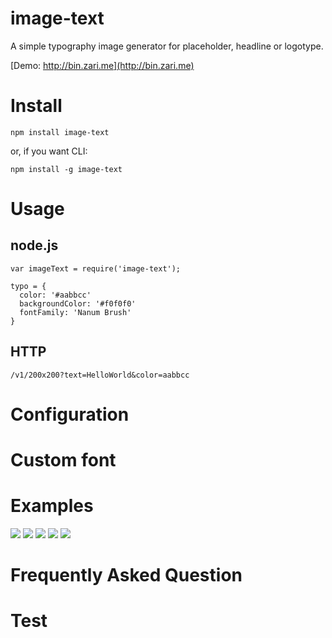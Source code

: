 # image-text

A simple typography image generator for placeholder, headline or logotype. 

[Demo: http://bin.zari.me](http://bin.zari.me)

# Install

`npm install image-text`

or, if you want CLI:

`npm install -g image-text`

# Usage

## node.js

```
var imageText = require('image-text');

typo = {
  color: '#aabbcc'
  backgroundColor: '#f0f0f0'
  fontFamily: 'Nanum Brush'
}

```

## HTTP

`/v1/200x200?text=HelloWorld&color=aabbcc`

# Configuration

# Custom font

# Examples

![](http://zari.me/bin/400x400?text=Jin&fontSize=120&fontColor=AC75DD)
![](http://zari.me/bin/400x400?text=Jiho&fontSize=120&fontColor=34BA9C)
![](http://zari.me/bin/400x400?text=%ED%95%99%EB%B2%94&fontSize=120&fontColor=6BADC2)
![](http://zari.me/bin/400x400?text=Gang&fontSize=120&fontColor=E34E47)
![](http://zari.me/bin/400x400?text=joje&fontSize=120&fontColor=666666)

# Frequently Asked Question

# Test
